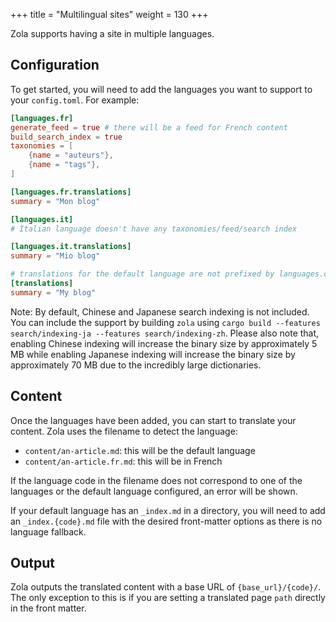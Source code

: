 +++
title = "Multilingual sites"
weight = 130
+++

Zola supports having a site in multiple languages.

## Configuration
To get started, you will need to add the languages you want to support
to your `config.toml`. For example:

```toml
[languages.fr]
generate_feed = true # there will be a feed for French content
build_search_index = true
taxonomies = [
    {name = "auteurs"},
    {name = "tags"},
]

[languages.fr.translations]
summary = "Mon blog"

[languages.it]
# Italian language doesn't have any taxonomies/feed/search index

[languages.it.translations]
summary = "Mio blog"

# translations for the default language are not prefixed by languages.code
[translations]
summary = "My blog"
```

Note: By default, Chinese and Japanese search indexing is not included. You can include
the support by building `zola` using `cargo build --features search/indexing-ja --features search/indexing-zh`.
Please also note that, enabling Chinese indexing will increase the binary size by approximately
5 MB while enabling Japanese indexing will increase the binary size by approximately 70 MB
due to the incredibly large dictionaries.

## Content
Once the languages have been added, you can start to translate your content. Zola
uses the filename to detect the language:

- `content/an-article.md`: this will be the default language
- `content/an-article.fr.md`: this will be in French

If the language code in the filename does not correspond to one of the languages or
the default language configured, an error will be shown.

If your default language has an `_index.md` in a directory, you will need to add an `_index.{code}.md`
file with the desired front-matter options as there is no language fallback.

## Output
Zola outputs the translated content with a base URL of `{base_url}/{code}/`.
The only exception to this is if you are setting a translated page `path` directly in the front matter.
